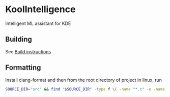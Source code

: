 # KoolIntelligence
Intelligent ML assistant for KDE

## Building

See [Build instructions](docs/BuildInstructions.md)

## Formatting

Install clang-format and then from the root directory of project in linux, run

```bash
SOURCE_DIR="src" && find "$SOURCE_DIR" -type f \( -name "*.c" -o -name "*.cpp" -o -name "*.h" -o -name "*.hpp" -o -name "*.tpp" \) | while read -r FILENAME; do clang-format -i "$FILENAME"; done
```